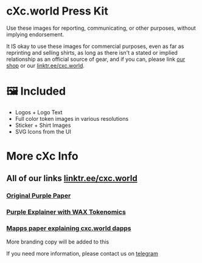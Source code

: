 # cXc.world Press Kit
Use these images for reporting, communicating, or other purposes, without implying endorsement. 

It IS okay to use these images for commercial purposes, even as far as reprinting and selling shirts, as long as there isn't a stated or implied relationship as an official source of gear, and if you can, please link [our shop](https://www.redbubble.com/people/CurrentXChange/shop?asc=u) or our [linktr.ee/cxc.world](https://linktr.ee/cxc.world). 

#  🖼️ Included 

- Logos + Logo Text
- Full color token images in various resolutions
- Sticker + Shirt Images
- SVG Icons from the UI

# More cXc Info

## All of our links [linktr.ee/cxc.world](https://linktr.ee/cxc.world)

### [Original Purple Paper](https://docs.google.com/document/d/1T2JH9J73WjgZ9-cULJAzrYvZzyPSXEA_fdgt21lHnDc/preview)  
### [Purple Explainer with WAX Tokenomics](https://github.com/currentxchange/purple-explainer)  
### [Mapps paper explaining cxc.world dapps](https://docs.google.com/document/d/1YppJ2EYumRI2j0UHYdZh7NJMObMI_NfHgaFRLbjgBtw/preview)  

More branding copy will be added to this 

If you need more information, please contact us on [telegram](https://t.me/cXc_world)

